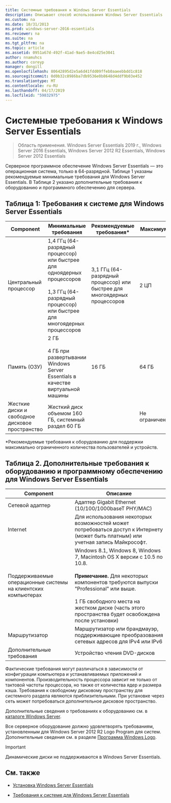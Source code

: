 ```yaml
---
title: Системные требования к Windows Server Essentials
description: Описывает способ использования Windows Server Essentials
ms.custom: na
ms.date: 10/31/2013
ms.prod: windows-server-2016-essentials
ms.reviewer: na
ms.suite: na
ms.tgt_pltfrm: na
ms.topic: article
ms.assetid: 0951a67d-492f-41ad-9ae5-8e4cd25e3041
author: nnamuhcs
ms.author: coreyp
manager: dongill
ms.openlocfilehash: 80642895d2e5a6d41fdd09ffeb0aaeebbdd1c818
ms.sourcegitcommit: 0d0b32c8986ba7db9536e0b8648d4ddf9b03e452
ms.translationtype: MT
ms.contentlocale: ru-RU
ms.lasthandoff: 04/17/2019
ms.locfileid: "59832975"
---
```

# <a name="system-requirements-for-windows-server-essentials"></a>Системные требования к Windows Server Essentials

>Область применения. Windows Server Essentials 2019 г., Windows Server 2016 Essentials, Windows Server 2012 R2 Essentials, Windows Server 2012 Essentials 
  
  Серверное программное обеспечение Windows Server Essentials — это операционная система, только в 64-разрядной. Таблице 1 указаны рекомендуемые минимальные требования для Windows Server Essentials. В Таблице 2 указано дополнительные требования к оборудованию и программного обеспечению для сервера.  
    
  
## <a name="table-1-system-requirements-for-windows-server-essentials"></a>Таблица 1: Требования к системе для Windows Server Essentials  
  
|Component|Минимальные требования|Рекомендуемые требования*|Максимум|  
|---------------|-------------|-------------------|-------------|  
|Центральный процессор|1,4 ГГц (64-разрядный процессор) или быстрее для одноядерных процессоров<br /><br /> 1,3 ГГц (64-разрядный процессор) или быстрее для многоядерных процессоров|3,1 ГГц (64-разрядный процессор) или быстрее для многоядерных процессоров|2 ЦП|  
|Память (ОЗУ)|2 ГБ<br /><br /> 4 ГБ при развертывании Windows Server Essentials в качестве виртуальной машины|16 ГБ|64 ГБ|  
|Жесткие диски и свободное дисковое пространство|Жесткий диск объемом 160 ГБ, системный раздел 60 ГБ||Не ограничено|  
  
 *Рекомендуемые требования к оборудованию для поддержки максимально ограниченного количества пользователей и устройств.  
  
## <a name="table-2-additional-hardware-and-software-requirements-for-windows-server-essentials"></a>Таблица 2. Дополнительные требования к оборудованию и программному обеспечению для Windows Server Essentials  
  
|Component|Описание|  
|---------------|-----------------|  
|Сетевой адаптер|Адаптер Gigabit Ethernet (10/100/1000baseT PHY/MAC)|  
|Internet|Для использования некоторых возможностей может потребоваться доступ к Интернету (может быть платным) или учетная запись Майкрософт.|  
|Поддерживаемые операционные системы на клиентских компьютерах|Windows 8.1, Windows 8, Windows 7, Macintosh OS X версии с 10.5 по 10.8.<br /><br /> **Примечание.** Для некоторых компонентов требуются выпуски "Professional" или выше.<br /><br /> 1 ГБ свободного места на жестком диске (часть этого пространства будет освобождена после установки)|  
|Маршрутизатор|Маршрутизатор или брандмауэр, поддерживающие преобразования сетевых адресов для IPv4 или IPv6|  
|Дополнительные требования|Устройство чтения DVD-дисков|  
  
 Фактические требования могут различаться в зависимости от конфигурации компьютера и устанавливаемых приложений и компонентов. Производительность процессора зависит не только от тактовой частоты процессора, но также от количества ядер и размера кэша. Требования к свободному дисковому пространству для системного раздела являются приблизительными. При установке через сеть может потребоваться дополнительное дисковое пространство.  
  
 Дополнительные сведения о требованиях к оборудованию см. в [каталоге Windows Server](http://www.windowsservercatalog.com/).  
  
 Все серверное оборудование должно удовлетворять требованиям, установленным для Windows Server 2012 R2 Logo Program для систем. Дополнительные сведения см. в разделе [Программа Windows Logo](https://msdn.microsoft.com/windows/hardware/gg487403.aspx).  

> [!IMPORTANT]
> Динамические диски не поддерживаются в Windows Server Essentials.

## <a name="see-also"></a>См. также  
 
-   [Установка Windows Server Essentials](../install/Install-Windows-Server-Essentials.md)  
  
-   [Требования к системе для Windows Server Essentials](system-requirements.md)


